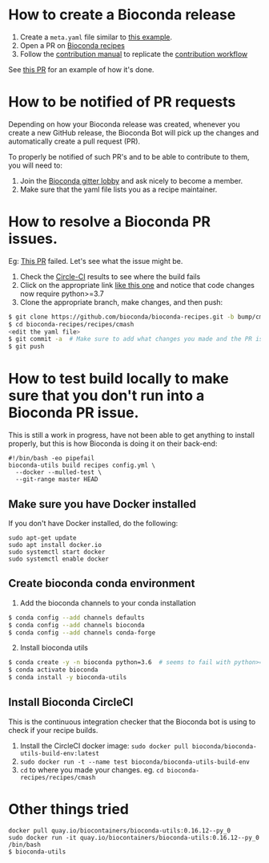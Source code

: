 # How to create a Bioconda release

1. Create a `meta.yaml` file similar to [this example](meta.yaml).
2. Open a PR on [Bioconda recipes](https://github.com/bioconda/bioconda-recipes)
3. Follow the [contribution manual](https://bioconda.github.io/contributor/index.html) to replicate the [contribution workflow](https://bioconda.github.io/contributor/workflow.html)

See [this PR](https://github.com/bioconda/bioconda-recipes/pull/20701) for an example of how it's done.

# How to be notified of PR requests

Depending on how your Bioconda release was created, whenever you create a new GitHub release, the Bioconda Bot will pick up the changes and automatically create a pull request (PR).

To properly be notified of such PR's and to be able to contribute to them, you will need to:

1. Join the [Bioconda gitter lobby](https://gitter.im/bioconda/Lobby) and ask nicely to become a member.
2. Make sure that the yaml file lists you as a recipe maintainer.

# How to resolve a Bioconda PR issues.

Eg: [This PR](https://github.com/bioconda/bioconda-recipes/pull/21112) failed. Let's see what the issue might be.

1. Check the [Circle-CI](https://github.com/bioconda/bioconda-recipes/pull/21112/checks?check_run_id=534673776) results to see where the build fails
2. Click on the appropriate link [like this one](https://circleci.com/gh/bioconda/bioconda-recipes/100487?utm_campaign=vcs-integration-link&utm_medium=referral&utm_source=github-checks-link) and notice that code changes now require python>=3.7
3. Clone the appropriate branch, make changes, and then push:
```bash
$ git clone https://github.com/bioconda/bioconda-recipes.git -b bump/cmash
$ cd bioconda-recipes/recipes/cmash
<edit the yaml file>
$ git commit -a  # Make sure to add what changes you made and the PR issue number to the commit message
$ git push

```

# How to test build locally to make sure that you don't run into a Bioconda PR issue.

This is still a work in progress, have not been able to get anything to install properly, but this is how Bioconda is doing it on their back-end:
```
#!/bin/bash -eo pipefail
bioconda-utils build recipes config.yml \
  --docker --mulled-test \
  --git-range master HEAD
```


## Make sure you have Docker installed

If you don't have Docker installed, do the following:
```
sudo apt-get update
sudo apt install docker.io
sudo systemctl start docker
sudo systemctl enable docker
```

## Create bioconda conda environment

1. Add the bioconda channels to your conda installation
```bash
$ conda config --add channels defaults
$ conda config --add channels bioconda
$ conda config --add channels conda-forge
```
2. Install bioconda utils
```bash
$ conda create -y -n bioconda python=3.6  # seems to fail with python>=3.7
$ conda activate bioconda
$ conda install -y bioconda-utils
```
## Install Bioconda CircleCI

This is the continuous integration checker that the Bioconda bot is using to check if your recipe builds.

1. Install the CircleCI docker image: `sudo docker pull bioconda/bioconda-utils-build-env:latest`
2. `sudo docker run -t --name test bioconda/bioconda-utils-build-env`
2. `cd` to where you made your changes. eg. `cd bioconda-recipes/recipes/cmash` 
 

# Other things tried

```
docker pull quay.io/biocontainers/bioconda-utils:0.16.12--py_0
sudo docker run -it quay.io/biocontainers/bioconda-utils:0.16.12--py_0 /bin/bash
$ bioconda-utils
```
